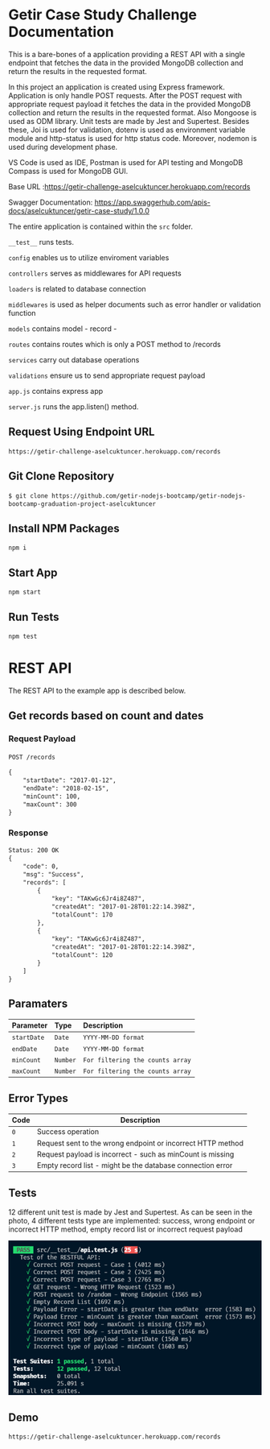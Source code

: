 # Getir Case Study Challenge Documentation

This is a bare-bones of a application providing a REST API with a single endpoint that fetches the data in the provided MongoDB collection and return the results in the requested format.

In this project an application is created using Express framework. Application is only handle POST requests. After the POST request with appropriate request payload it fetches the data in the provided MongoDB collection and return the results in the requested format. Also Mongoose is used as ODM library. Unit tests are made by Jest and Supertest. Besides these, Joi is used for validation, dotenv is used as environment variable module and http-status is used for http status code. Moreover, nodemon is used during development phase.

VS Code is used as IDE, Postman is used for API testing and MongoDB Compass is used for MongoDB GUI.

Base URL :https://getir-challenge-aselcuktuncer.herokuapp.com/records

Swagger Documentation: https://app.swaggerhub.com/apis-docs/aselcuktuncer/getir-case-study/1.0.0

The entire application is contained within the `src` folder.

`__test__` runs tests.

`config` enables us to utilize enviroment variables

`controllers` serves as middlewares for API requests

`loaders` is related to database connection

`middlewares` is used as helper documents such as error handler or validation function

`models` contains model - record -

`routes` contains routes which is only a POST method to /records

`services` carry out database operations

`validations` ensure us to send appropriate request payload

`app.js` contains express app

`server.js` runs the app.listen() method.

## Request Using Endpoint URL

    https://getir-challenge-aselcuktuncer.herokuapp.com/records

## Git Clone Repository

    $ git clone https://github.com/getir-nodejs-bootcamp/getir-nodejs-bootcamp-graduation-project-aselcuktuncer

## Install NPM Packages

    npm i

## Start App

    npm start

## Run Tests

    npm test

# REST API

The REST API to the example app is described below.

## Get records based on count and dates

### Request Payload

`POST /records`

    {
        "startDate": "2017-01-12",
        "endDate": "2018-02-15",
        "minCount": 100,
        "maxCount": 300
    }

### Response

    Status: 200 OK
    {
        "code": 0,
        "msg": "Success",
        "records": [
            {
                "key": "TAKwGc6Jr4i8Z487",
                "createdAt": "2017-01-28T01:22:14.398Z",
                "totalCount": 170
            },
            {
                "key": "TAKwGc6Jr4i8Z487",
                "createdAt": "2017-01-28T01:22:14.398Z",
                "totalCount": 120
            }
        ]
    }

## Paramaters


| Parameter | Type     | Description                |
| :-------- | :------- | :------------------------- |
| `startDate` | `Date` | `YYYY-MM-DD format` |
  `endDate` | `Date`|`YYYY-MM-DD format`
  `minCount`|`Number`| `For filtering the counts array`
  `maxCount`|`Number`| `For filtering the counts array`


## Error Types

| Code | Description |
| --- | --- |
| `0` | Success operation |
| `1` | Request sent to the wrong endpoint or incorrect HTTP method |
| `2` | Request payload is incorrect - such as minCount is missing |
| `3` | Empty record list - might be the database connection error |

## Tests

12 different unit test is made by Jest and Supertest. As can be seen in the photo, 4 different tests type are implemented: success, wrong endpoint or incorrect HTTP method, empty record list or incorrect request payload

![Tests](./tests.png)

## Demo

    https://getir-challenge-aselcuktuncer.herokuapp.com/records
